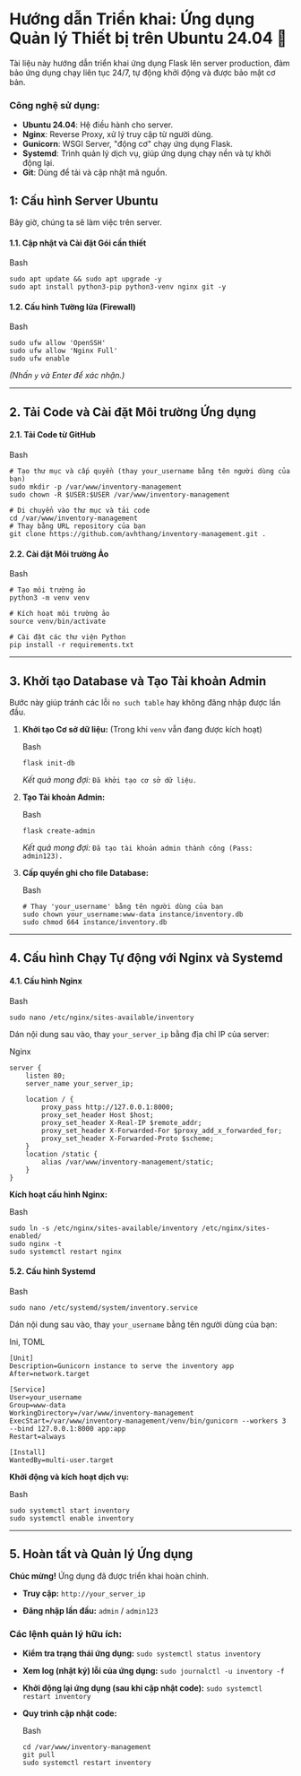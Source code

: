 
# Hướng dẫn Triển khai: Ứng dụng Quản lý Thiết bị trên Ubuntu 24.04 🚀

Tài liệu này hướng dẫn triển khai ứng dụng Flask lên server production, đảm bảo ứng dụng chạy liên tục 24/7, tự động khởi động và được bảo mật cơ bản.

### Công nghệ sử dụng:
* **Ubuntu 24.04**: Hệ điều hành cho server.
* **Nginx**: Reverse Proxy, xử lý truy cập từ người dùng.
* **Gunicorn**: WSGI Server, "động cơ" chạy ứng dụng Flask.
* **Systemd**: Trình quản lý dịch vụ, giúp ứng dụng chạy nền và tự khởi động lại.
* **Git**: Dùng để tải và cập nhật mã nguồn.


## 1: Cấu hình Server Ubuntu

Bây giờ, chúng ta sẽ làm việc trên server.

#### 1.1. Cập nhật và Cài đặt Gói cần thiết

Bash

```
sudo apt update && sudo apt upgrade -y
sudo apt install python3-pip python3-venv nginx git -y

```

#### 1.2. Cấu hình Tường lửa (Firewall)

Bash

```
sudo ufw allow 'OpenSSH'
sudo ufw allow 'Nginx Full'
sudo ufw enable

```

_(Nhấn `y` và Enter để xác nhận.)_

----------

## 2. Tải Code và Cài đặt Môi trường Ứng dụng

#### 2.1. Tải Code từ GitHub

Bash

```
# Tạo thư mục và cấp quyền (thay your_username bằng tên người dùng của bạn)
sudo mkdir -p /var/www/inventory-management
sudo chown -R $USER:$USER /var/www/inventory-management

# Di chuyển vào thư mục và tải code
cd /var/www/inventory-management
# Thay bằng URL repository của bạn
git clone https://github.com/avhthang/inventory-management.git .

```

#### 2.2. Cài đặt Môi trường Ảo

Bash

```
# Tạo môi trường ảo
python3 -m venv venv

# Kích hoạt môi trường ảo
source venv/bin/activate

# Cài đặt các thư viện Python
pip install -r requirements.txt

```

----------

## 3. Khởi tạo Database và Tạo Tài khoản Admin

Bước này giúp tránh các lỗi `no such table` hay không đăng nhập được lần đầu.

1.  **Khởi tạo Cơ sở dữ liệu:** (Trong khi `venv` vẫn đang được kích hoạt)
    
    Bash
    
    ```
    flask init-db
    
    ```
    
    _Kết quả mong đợi:_ `Đã khởi tạo cơ sở dữ liệu.`
    
2.  **Tạo Tài khoản Admin:**
    
    Bash
    
    ```
    flask create-admin
    
    ```
    
    _Kết quả mong đợi:_ `Đã tạo tài khoản admin thành công (Pass: admin123).`
    
3.  **Cấp quyền ghi cho file Database:**
    
    Bash
    
    ```
    # Thay 'your_username' bằng tên người dùng của bạn
    sudo chown your_username:www-data instance/inventory.db
    sudo chmod 664 instance/inventory.db
    
    ```
    

----------

## 4. Cấu hình Chạy Tự động với Nginx và Systemd

#### 4.1. Cấu hình Nginx

Bash

```
sudo nano /etc/nginx/sites-available/inventory

```

Dán nội dung sau vào, thay `your_server_ip` bằng địa chỉ IP của server:

Nginx

```
server {
    listen 80;
    server_name your_server_ip;

    location / {
        proxy_pass http://127.0.0.1:8000;
        proxy_set_header Host $host;
        proxy_set_header X-Real-IP $remote_addr;
        proxy_set_header X-Forwarded-For $proxy_add_x_forwarded_for;
        proxy_set_header X-Forwarded-Proto $scheme;
    }
    location /static {
        alias /var/www/inventory-management/static;
    }
}

```

**Kích hoạt cấu hình Nginx:**

Bash

```
sudo ln -s /etc/nginx/sites-available/inventory /etc/nginx/sites-enabled/
sudo nginx -t
sudo systemctl restart nginx

```

#### 5.2. Cấu hình Systemd

Bash

```
sudo nano /etc/systemd/system/inventory.service

```

Dán nội dung sau vào, thay `your_username` bằng tên người dùng của bạn:

Ini, TOML

```
[Unit]
Description=Gunicorn instance to serve the inventory app
After=network.target

[Service]
User=your_username
Group=www-data
WorkingDirectory=/var/www/inventory-management
ExecStart=/var/www/inventory-management/venv/bin/gunicorn --workers 3 --bind 127.0.0.1:8000 app:app
Restart=always

[Install]
WantedBy=multi-user.target

```

**Khởi động và kích hoạt dịch vụ:**

Bash

```
sudo systemctl start inventory
sudo systemctl enable inventory

```

----------

## 5. Hoàn tất và Quản lý Ứng dụng

**Chúc mừng!** Ứng dụng đã được triển khai hoàn chỉnh.

-   **Truy cập:** `http://your_server_ip`
    
-   **Đăng nhập lần đầu:** `admin` / `admin123`
    

### Các lệnh quản lý hữu ích:

-   **Kiểm tra trạng thái ứng dụng:** `sudo systemctl status inventory`
    
-   **Xem log (nhật ký) lỗi của ứng dụng:** `sudo journalctl -u inventory -f`
    
-   **Khởi động lại ứng dụng (sau khi cập nhật code):** `sudo systemctl restart inventory`
    
-   **Quy trình cập nhật code:**
    
    Bash
    
    ```
    cd /var/www/inventory-management
    git pull
    sudo systemctl restart inventory
    ```
